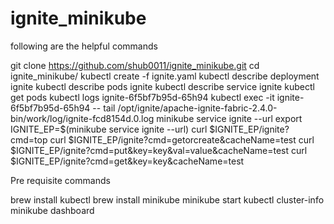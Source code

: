 # ignite_minikube

following are the helpful commands


  git clone https://github.com/shub0011/ignite_minikube.git
  cd ignite_minikube/
  kubectl create -f ignite.yaml
  kubectl describe deployment ignite
  kubectl describe pods ignite
  kubectl describe service ignite
  kubectl get pods
  kubectl logs ignite-6f5bf7b95d-65h94
  kubectl exec -it ignite-6f5bf7b95d-65h94 -- tail /opt/ignite/apache-ignite-fabric-2.4.0-bin/work/log/ignite-fcd8154d.0.log
  minikube service ignite --url
  export IGNITE_EP=$(minikube service ignite --url)
  curl $IGNITE_EP/ignite\?cmd\=top
  curl $IGNITE_EP/ignite\?cmd\=getorcreate\&cacheName\=test
  curl $IGNITE_EP/ignite\?cmd\=put\&key\=key\&val\=value\&cacheName\=test
  curl $IGNITE_EP/ignite\?cmd\=get\&key\=key\&cacheName\=test

  Pre requisite commands

  brew install kubectl
  brew install minikube
  minikube start
  kubectl cluster-info
  minikube dashboard




